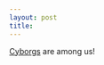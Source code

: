 ```yaml
---
layout: post
title: 
---
```


<a href="http://washingtonpost.com/wp-dyn/articles/A24800-2001Apr16.html">Cyborgs</a> are among us!
